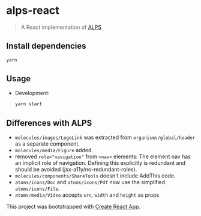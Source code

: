 # alps-react

> A React implementation of [ALPS](http://alps.adventist.io)

## Install dependencies

```bash
yarn
```

## Usage

* Development:

  ```bash
  yarn start
  ```

## Differences with ALPS

* `molecules/images/LogoLink` was extracted from `organisms/global/header` as a
  separate component.
* `molecules/media/Figure` added.
* removed `role="navigation"` from `<nav>` elements: The element nav has an
  implicit role of navigation. Defining this explicitly is redundant and should
  be avoided (jsx-a11y/no-redundant-roles).
* `molecules/components/ShareTools` doesn't include AddThis code.
* `atoms/icons/Doc` and `atoms/icons/Pdf` now use the simplified
  `atoms/icons/File`.
* `atoms/media/Video` accepts `src`, `width` and `height` as props

This project was bootstrapped with
[Create React App](https://github.com/facebookincubator/create-react-app).
